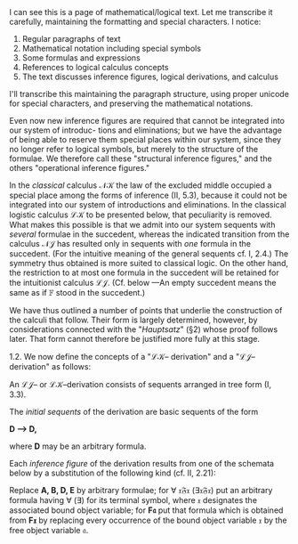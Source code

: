 <thinking>
I can see this is a page of mathematical/logical text. Let me transcribe it carefully, maintaining the formatting and special characters. I notice:

1. Regular paragraphs of text
2. Mathematical notation including special symbols
3. Some formulas and expressions
4. References to logical calculus concepts
5. The text discusses inference figures, logical derivations, and calculus

I'll transcribe this maintaining the paragraph structure, using proper unicode for special characters, and preserving the mathematical notations.
</thinking>

Even now new inference figures are required that
cannot be integrated into our system of introduc-
tions and eliminations; but we have the advantage
of being able to reserve them special places within
our system, since they no longer refer to logical
symbols, but merely to the structure of the formulae.
We therefore call these "structural inference
figures," and the others "operational inference
figures."

In the *classical* calculus 𝒩𝒦 the law of the
excluded middle occupied a special place among
the forms of inference (II, 5.3), because it could
not be integrated into our system of introductions
and eliminations. In the classical logistic calculus
ℒ𝒦 to be presented below, that peculiarity is
removed. What makes this possible is that we
admit into our system sequents with *several* formulae
in the succedent, whereas the indicated transition
from the calculus 𝒩𝒥 has resulted only in sequents
with *one* formula in the succedent. (For the
intuitive meaning of the general sequents cf. I, 2.4.)
The symmetry thus obtained is more suited to
classical logic. On the other hand, the restriction
to at most one formula in the succedent will be
retained for the intuitionist calculus ℒ𝒥. (Cf. below
—An empty succedent means the same as if 𝔽 stood
in the succedent.)

We have thus outlined a number of points that
underlie the construction of the calculi that follow.
Their form is largely determined, however, by
considerations connected with the "*Hauptsatz*"
(§2) whose proof follows later. That form cannot
therefore be justified more fully at this stage.

1.2. We now define the concepts of a "ℒ𝒦–
derivation" and a "ℒ𝒥–derivation" as follows:

An ℒ𝒥– or ℒ𝒦–derivation consists of sequents
arranged in tree form (I, 3.3).

The *initial sequents* of the derivation are basic
sequents of the form

**D ⟶ D,**

where **D** may be an arbitrary formula.

Each *inference figure* of the derivation results
from one of the schemata below by a substitution of
the following kind (cf. II, 2.21):

Replace **A, B, D, E** by arbitrary formulae; for
∀ 𝔵𝔉𝔵 (∃𝔵𝔉𝔵) put an arbitrary formula having
∀ (∃) for its terminal symbol, where 𝔵 designates
the associated bound object variable; for **F𝔞**
put that formula which is obtained from **F𝔵** by
replacing every occurrence of the bound object
variable 𝔵 by the free object variable 𝔞.
